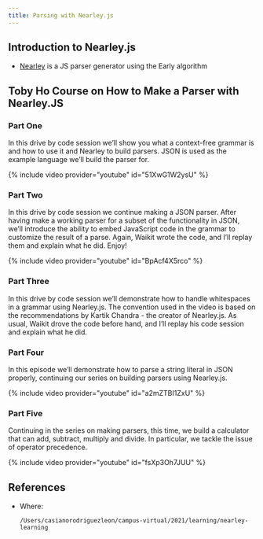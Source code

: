 ```yaml
---
title: Parsing with Nearley.js
---
```



## Introduction to Nearley.js

* [Nearley](https://github.com/kach/nearley) is a JS parser generator using the Early algorithm

## Toby Ho Course on How to Make a Parser with Nearley.JS

### Part One

In this drive by code session we’ll show you what a context-free grammar is and how to use it and Nearley to build parsers. JSON is used as the example language we’ll build the parser for.

{% include video provider="youtube" id="51XwG1W2ysU" %}

### Part Two

In this drive by code session we continue making a JSON parser. After having make a working parser for a subset of the functionality in JSON, we’ll introduce the ability to embed JavaScript code in the grammar to customize the result of a parse. Again, Waikit wrote the code, and I’ll replay them and explain what he did. Enjoy!

{% include video provider="youtube" id="BpAcf4X5rco" %}

### Part Three

In this drive by code session we’ll demonstrate how to handle whitespaces in a grammar using Nearley.js. The convention used in the video is based on the recommendations by Kartik Chandra - the creator of Nearley.js. As usual, Waikit drove the code before hand, and I’ll replay his code session and explain what he did.

### Part Four

In this episode we’ll demonstrate how to parse a string literal in JSON properly, continuing our series on building parsers using Nearley.js.

{% include video provider="youtube" id="a2mZTBI1ZxU" %}

### Part Five

Continuing in the series on making parsers, this time, we build a calculator that can add, subtract, multiply and divide. In particular, we tackle the issue of operator precedence.

{% include video provider="youtube" id="fsXp3Oh7JUU" %}


## References

* Where:

  ```
  /Users/casianorodriguezleon/campus-virtual/2021/learning/nearley-learning
  ```
